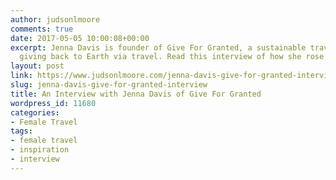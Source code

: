 ```yaml
---
author: judsonlmoore
comments: true
date: 2017-05-05 10:00:08+00:00
excerpt: Jenna Davis is founder of Give For Granted, a sustainable travel blog about
  giving back to Earth via travel. Read this interview of how she rose to success.
layout: post
link: https://www.judsonlmoore.com/jenna-davis-give-for-granted-interview/
slug: jenna-davis-give-for-granted-interview
title: An Interview with Jenna Davis of Give For Granted
wordpress_id: 11680
categories:
- Female Travel
tags:
- female travel
- inspiration
- interview
---
```


